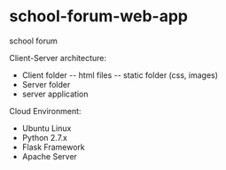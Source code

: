 # school-forum-web-app
school forum

Client-Server architecture:
- Client folder
-- html files
-- static folder (css, images)
- Server folder
- server application


Cloud Environment:
- Ubuntu Linux
- Python 2.7.x
- Flask Framework
- Apache Server
